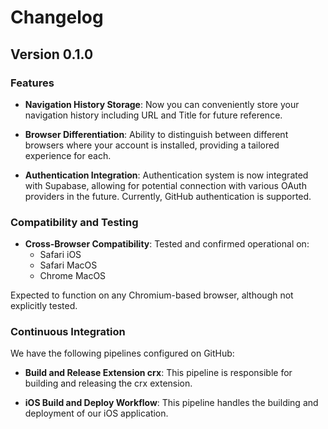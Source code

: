 # Changelog

## Version 0.1.0

### Features

- **Navigation History Storage**: Now you can conveniently store your navigation history including URL and Title for future reference.

- **Browser Differentiation**: Ability to distinguish between different browsers where your account is installed, providing a tailored experience for each.

- **Authentication Integration**: Authentication system is now integrated with Supabase, allowing for potential connection with various OAuth providers in the future. Currently, GitHub authentication is supported.

### Compatibility and Testing

- **Cross-Browser Compatibility**: Tested and confirmed operational on:
    - Safari iOS
    - Safari MacOS
    - Chrome MacOS

Expected to function on any Chromium-based browser, although not explicitly tested.

### Continuous Integration

We have the following pipelines configured on GitHub:

- **Build and Release Extension crx**: This pipeline is responsible for building and releasing the crx extension.

- **iOS Build and Deploy Workflow**: This pipeline handles the building and deployment of our iOS application.

